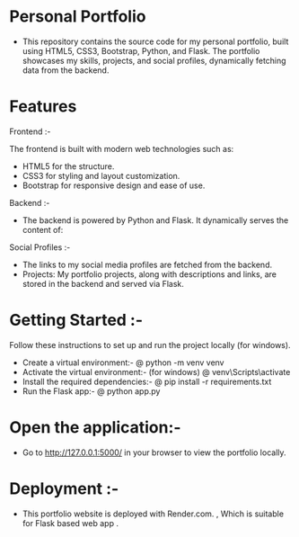 # Personal Portfolio
- This repository contains the source code for my personal portfolio, built using HTML5, CSS3, Bootstrap, Python, and Flask. The portfolio showcases my skills, projects, and social profiles, dynamically fetching data from the backend.

# Features
Frontend :-

The frontend is built with modern web technologies such as:
- HTML5 for the structure.
- CSS3 for styling and layout customization.
- Bootstrap for responsive design and ease of use.
  
Backend :-
- The backend is powered by Python and Flask. It dynamically serves the content of:

Social Profiles :- 
- The links to my social media profiles are fetched from the backend.
- Projects: My portfolio projects, along with descriptions and links, are stored in the backend and served via Flask.
  
# Getting Started :-
Follow these instructions to set up and run the project locally (for windows).

- Create a virtual environment:-
   @ python -m venv venv
- Activate the virtual environment:- (for windows)
   @ venv\Scripts\activate
- Install the required dependencies:-
   @ pip install -r requirements.txt
- Run the Flask app:- 
   @ python app.py

# Open the application:- 
 - Go to http://127.0.0.1:5000/ in your browser to view the portfolio locally.

# Deployment :-
 - This portfolio website is deployed with Render.com. , Which is suitable for Flask based web app .
